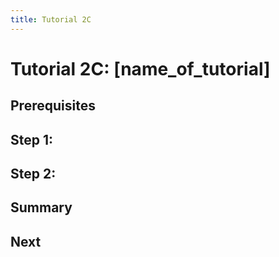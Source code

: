 ```yaml
---
title: Tutorial 2C
---
```


# Tutorial 2C: [name_of_tutorial]

## Prerequisites

## Step 1: 

## Step 2: 

## Summary 

## Next 


